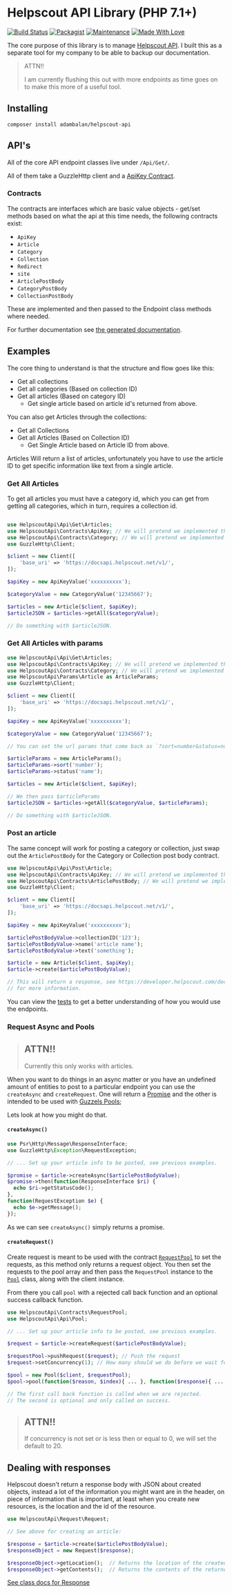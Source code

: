 # Helpscout API Library (PHP 7.1+)

[![Build Status](https://travis-ci.org/AdamKyle/helpscout-api.svg?branch=master)](https://travis-ci.org/AdamKyle/helpscout-api)
[![Packagist](https://img.shields.io/packagist/v/adambalan/helpscout-api.svg?style=flat)](https://packagist.org/packages/adambalan/helpscout-api)
[![Maintenance](https://img.shields.io/maintenance/yes/2018.svg)]()
[![Made With Love](https://img.shields.io/badge/Made%20With-Love-green.svg)]()

The core purpose of this library is to manage [Helpscout API](https://developer.helpscout.com/docs-api/). I built this as a separate tool for my company to be able to backup our documentation.

> ATTN!!
>
> I am currently flushing this out with more endpoints as time goes on to make this more of a useful tool.

## Installing

`composer install adambalan/helpscout-api`

## API's

All of the core API endpoint classes live under `/Api/Get/`.

All of them take a GuzzleHttp client and a [ApiKey Contract](https://github.com/AdamKyle/helpscout-api/blob/master/docs/HelpscoutApi-Contracts-ApiKey.md).

### Contracts

The contracts are interfaces which are basic value objects - get/set methods based on what the api at this time needs, the following contracts exist:

- `ApiKey`
- `Article`
- `Category`
- `Collection`
- `Redirect`
- `site`
- `ArticlePostBody`
- `CategoryPostBody`
- `CollectionPostBody`

These are implemented and then passed to the Endpoint class methods where needed.

For further documentation see [the generated documentation](https://github.com/AdamKyle/helpscout-api/blob/master/docs/ApiIndex.md).

## Examples

The core thing to understand is that the structure and flow goes like this:

- Get all collections
 - Get all categories (Based on collection ID)
  - Get all articles (Based on category ID)
    - Get single article based on article id's returned from above.

You can also get Articles through the collections:

- Get all Collections
 - Get all Articles (Based on Collection ID)
   - Get Single Article based on Article ID from above.

Articles Will return a list of articles, unfortunately you have to use the article ID to get
specific information like text from a single article.

### Get All Articles

To get all articles you must have a category id, which you can get from getting
all categories, which in turn, requires a collection id.

```php

use HelpscoutApi\Api\Get\Articles;
use HelpscoutApi\Contracts\ApiKey; // We will pretend we implemented this as ApiKeyValue;
use HelpscoutApi\Contracts\Category; // We will pretend we implemented this as CategoryValue;
use GuzzleHttp\Client;

$client = new Client([
    'base_uri' => 'https://docsapi.helpscout.net/v1/',
]);

$apiKey = new ApiKeyValue('xxxxxxxxxx');

$categoryValue = new CategoryValue('12345667');

$articles = new Article($client, $apiKey);
$articleJSON = $articles->getAll($categoryValue);

// Do something with $articleJSON.

```

### Get All Articles with params


```php
use HelpscoutApi\Api\Get\Articles;
use HelpscoutApi\Contracts\ApiKey; // We will pretend we implemented this as ApiKeyValue;
use HelpscoutApi\Contracts\Category; // We will pretend we implemented this as CategoryValue;
use HelpscoutApi\Params\Article as ArticleParams;
use GuzzleHttp\Client;

$client = new Client([
    'base_uri' => 'https://docsapi.helpscout.net/v1/',
]);

$apiKey = new ApiKeyValue('xxxxxxxxxx');

$categoryValue = new CategoryValue('12345667');

// You can set the url params that come back as `?sort=number&status=number`:

$articleParams = new ArticleParams();
$articleParams->sort('number');
$articleParams->status('name');

$articles = new Article($client, $apiKey);

// We then pass $articleParams
$articleJSON = $articles->getAll($categoryValue, $articleParams);

// Do something with $articleJSON.
```

### Post an article

The same concept will work for posting a category or collection, just swap out
the `ArticlePostBody` for the Category or Collection post body contract.

```php
use HelpscoutApi\Api\Post\Article;
use HelpscoutApi\Contracts\ApiKey; // We will pretend we implemented this as ApiKeyValue;
use HelpscoutApi\Contracts\ArticlePostBody; // We will pretend we implemented this as ArticlePostBody;
use GuzzleHttp\Client;

$client = new Client([
    'base_uri' => 'https://docsapi.helpscout.net/v1/',
]);

$apiKey = new ApiKeyValue('xxxxxxxxxx');

$articlePostBodyValue->collectionID('123');
$articlePostBodyValue->name('article name');
$articlePostBodyValue->text('something');

$article = new Article($client, $apiKey);
$article->create($articlePostBodyValue);

// This will return a response, see https://developer.helpscout.com/docs-api/articles/create/
// for more information.
```

You can view the [tests](https://github.com/AdamKyle/helpscout-api/tree/master/tests) to get a better understanding of how you would use the endpoints.

### Request Async and Pools

> ## ATTN!!
>
> Currently this only works with articles.

When you want to do things in an async matter or you have an undefined amount of entities to post to a particular endpoint you can use the `createAsync` and `createRequest`.
One will return a [Promise](http://docs.guzzlephp.org/en/stable/quickstart.html#async-requests) and the other is intended to be used with [Guzzels Pools](http://docs.guzzlephp.org/en/stable/quickstart.html?highlight=pool#concurrent-requests);

Lets look at how you might do that.

#### `createAsync()`

```php
use Psr\Http\Message\ResponseInterface;
use GuzzleHttp\Exception\RequestException;

// ... Set up your article info to be posted, see previous examples.

$promise = $article->createAsync($articlePostBodyValue);
$promise->then(function(ResponseInterface $ri) {
  echo $ri->getStatusCode();
},
function(RequestException $e) {
  echo $e->getMessage();
});
```

As we can see `createAsync()` simply returns a promise.

#### `createRequest()`

Create request is meant to be used with the contract [`RequestPool`](https://github.com/AdamKyle/helpscout-api/blob/master/docs/HelpscoutApi-Contracts-RequestPool.md)
to set the requests, as this method only returns a request object. You then set the requests to the pool array and then pass the `RequestPool` instance to the [`Pool`](https://github.com/AdamKyle/helpscout-api/blob/master/docs/HelpscoutApi-Api-Pool.md) class, along with the client instance.

From there you call `pool` with a rejected call back function and an optional success callback function.

```php
use HelpscoutApi\Contracts\RequestPool;
use HelpscoutApi\Api\Pool;

// ... Set up your article info to be posted, see previous examples.

$request = $article->createRequest($articlePostBodyValue);

$requestPool->pushRequest($request); // Push the request
$request->setConcurrency(1); // How many should we do before we wait for them all to complete?

$pool = new Pool($client, $requestPool);
$pool->pool(function($reason, $index){ ... }, function($response){ ... });

// The first call back function is called when we are rejected.
// The second is optional and only called on success.
```

> ## ATTN!!
>
> If concurrency is not set or is less then or equal to 0, we will set
> the default to 20.

## Dealing with responses

Helpscout doesn't return a response body with JSON about created objects, instead a lot of the information you might want are in the header, on piece of information
that is important, at least when you create new resources, is the location and the id of the resource.

```php
use HelpscoutApi\Request\Request;

// See above for creating an article:

$response = $article->create($articlePostBodyValue);
$responseObject = new Request($response);

$responseObject->getLocation();  // Returns the location of the created object.
$responseObject->getContents();  // Returns the contents of the returned body.
```

[See class docs for Response](https://github.com/AdamKyle/helpscout-api/blob/master/docs/HelpscoutApi-Response-Response.md)
